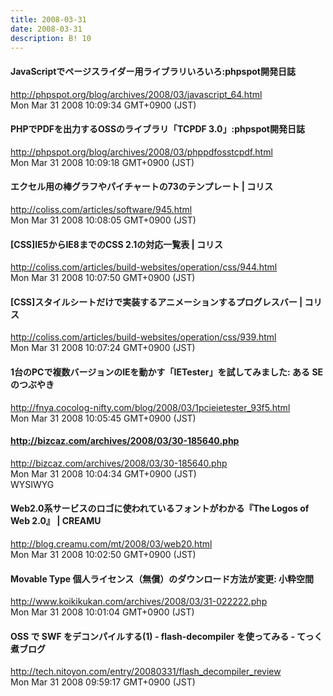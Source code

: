 ```yaml
---
title: 2008-03-31
date: 2008-03-31
description: B! 10
---
```


#### JavaScriptでページスライダー用ライブラリいろいろ:phpspot開発日誌
http://phpspot.org/blog/archives/2008/03/javascript_64.html<br>
Mon Mar 31 2008 10:09:34 GMT+0900 (JST)<br>


#### PHPでPDFを出力するOSSのライブラリ「TCPDF 3.0」:phpspot開発日誌
http://phpspot.org/blog/archives/2008/03/phppdfosstcpdf.html<br>
Mon Mar 31 2008 10:09:18 GMT+0900 (JST)<br>


####   エクセル用の棒グラフやパイチャートの73のテンプレート | コリス
http://coliss.com/articles/software/945.html<br>
Mon Mar 31 2008 10:08:05 GMT+0900 (JST)<br>


####   [CSS]IE5からIE8までのCSS 2.1の対応一覧表 | コリス
http://coliss.com/articles/build-websites/operation/css/944.html<br>
Mon Mar 31 2008 10:07:50 GMT+0900 (JST)<br>


####   [CSS]スタイルシートだけで実装するアニメーションするプログレスバー | コリス
http://coliss.com/articles/build-websites/operation/css/939.html<br>
Mon Mar 31 2008 10:07:24 GMT+0900 (JST)<br>


#### 1台のPCで複数バージョンのIEを動かす「IETester」を試してみました: ある SE のつぶやき
http://fnya.cocolog-nifty.com/blog/2008/03/1pcieietester_93f5.html<br>
Mon Mar 31 2008 10:05:45 GMT+0900 (JST)<br>


#### http://bizcaz.com/archives/2008/03/30-185640.php
http://bizcaz.com/archives/2008/03/30-185640.php<br>
Mon Mar 31 2008 10:04:34 GMT+0900 (JST)<br>
WYSIWYG 


#### Web2.0系サービスのロゴに使われているフォントがわかる『The Logos of Web 2.0』 | CREAMU
http://blog.creamu.com/mt/2008/03/web20.html<br>
Mon Mar 31 2008 10:02:50 GMT+0900 (JST)<br>


#### Movable Type 個人ライセンス（無償）のダウンロード方法が変更: 小粋空間
http://www.koikikukan.com/archives/2008/03/31-022222.php<br>
Mon Mar 31 2008 10:01:04 GMT+0900 (JST)<br>


#### OSS で SWF をデコンパイルする(1) - flash-decompiler を使ってみる - てっく煮ブログ
http://tech.nitoyon.com/entry/20080331/flash_decompiler_review<br>
Mon Mar 31 2008 09:59:17 GMT+0900 (JST)<br>


